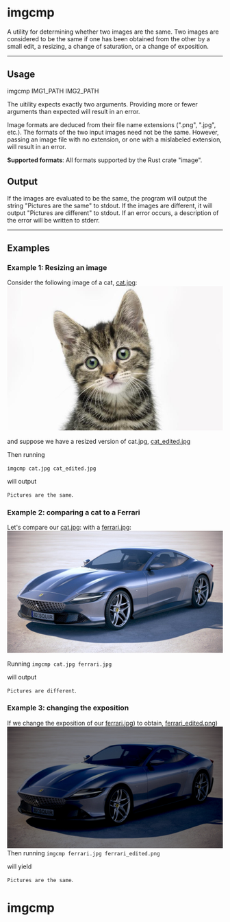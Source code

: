 # imgcmp

A utility for determining whether two images are the same.
Two images are considered to be the same if one has been obtained from the other by a small edit, a resizing, a change of saturation, or a change of exposition.

---

## Usage
imgcmp IMG1_PATH IMG2_PATH

The uitility expects exactly two arguments. Providing more or fewer arguments than expected will result in an error.

Image formats are deduced from their file name extensions (".png", ".jpg", etc.). The formats of the two input images need not be the same.
However, passing an image file with no extension, or one with a mislabeled extension, will result in an error.

**Supported formats**: All formats supported by the Rust crate "image".

## Output
If the images are evaluated to be the same, the program will output the string "Pictures are the same" to stdout.
If the images are different, it will output "Pictures are different" to stdout.
If an error occurs, a description of the error will be written to stderr.

---

## Examples

### Example 1:  Resizing an image

Consider the following image of a cat, [cat.jpg](https://github.com/erubboli/img_cmp/blob/master/assets/cat.jpg):
![alt text](https://github.com/erubboli/img_cmp/blob/master/assets/cat.jpg "cat.jpg")

and suppose we have a resized version of cat.jpg, [cat_edited.jpg](https://github.com/erubboli/img_cmp/blob/master/assets/cat_edited.jpg)

Then running

`imgcmp cat.jpg cat_edited.jpg`

will output

`Pictures are the same`.

### Example 2: comparing a cat to a Ferrari

Let's compare our [cat.jpg](https://github.com/erubboli/img_cmp/blob/master/assets/cat.jpg):
with a [ferrari.jpg](https://github.com/erubboli/img_cmp/blob/master/assets/ferrari_roma.jpg):
![alt text](https://github.com/erubboli/img_cmp/blob/master/assets/ferrari_roma.jpg "ferrari_roma.jpg")

Running
`imgcmp cat.jpg ferrari.jpg` 

will output

`Pictures are different`.

### Example 3: changing the exposition

If we change the exposition of our
[ferrari.jpg](https://github.com/erubboli/img_cmp/blob/master/assets/ferrari_roma.jpg))
to obtain,
[ferrari_edited.png](https://github.com/erubboli/img_cmp/blob/master/assets/ferrari_roma_edited.png))
![alt text](https://github.com/erubboli/img_cmp/blob/master/assets/ferrari_roma_edited.png "ferrari_roma_edited.png")
Then running
`imgcmp ferrari.jpg ferrari_edited.png`

will yield

`Pictures are the same`.
# imgcmp
